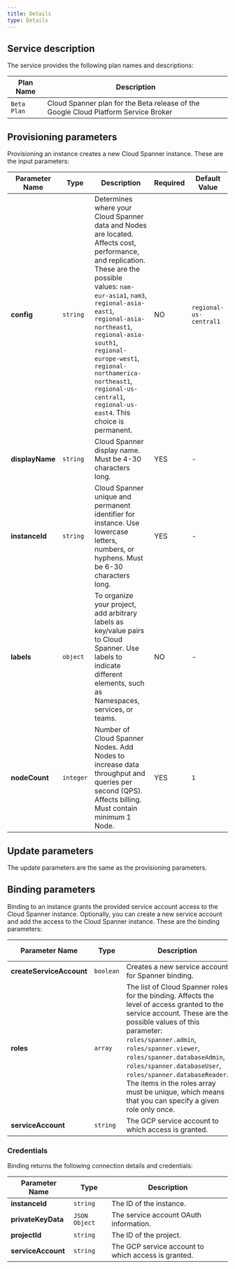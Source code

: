 ```yaml
---
title: Details
type: Details
---
```


## Service description

The service provides the following plan names and descriptions:

| Plan Name | Description |
|-----------|-------------|
| `Beta Plan` | Cloud Spanner plan for the Beta release of the Google Cloud Platform Service Broker |

## Provisioning parameters

Provisioning an instance creates a new Cloud Spanner instance. These are the input parameters:

| Parameter Name | Type | Description | Required | Default Value |
|----------------|------|-------------|----------|---------------|
| **config** | `string` | Determines where your Cloud Spanner data and Nodes are located. Affects cost, performance, and replication. These are the possible values: `nam-eur-asia1`, `nam3`, `regional-asia-east1`, `regional-asia-northeast1`, `regional-asia-south1`, `regional-europe-west1`, `regional-northamerica-northeast1`, `regional-us-central1`, `regional-us-east4`. This choice is permanent. | NO | `regional-us-central1` |
| **displayName** | `string` | Cloud Spanner display name. Must be 4-30 characters long. | YES | - |
| **instanceId** | `string` | Cloud Spanner unique and permanent identifier for instance. Use lowercase letters, numbers, or hyphens. Must be 6-30 characters long. | YES | - |
| **labels** | `object` | To organize your project, add arbitrary labels as key/value pairs to Cloud Spanner. Use labels to indicate different elements, such as Namespaces, services, or teams. | NO | - |
| **nodeCount** | `integer` | Number of Cloud Spanner Nodes. Add Nodes to increase data throughput and queries per second (QPS). Affects billing. Must contain minimum 1 Node. | YES | `1` |

## Update parameters

The update parameters are the same as the provisioning parameters.

## Binding parameters

Binding to an instance grants the provided service account access to the Cloud Spanner instance. Optionally, you can create a new service account and add the access to the Cloud Spanner instance. These are the binding parameters:

| Parameter Name | Type | Description | Required | Default Value |
|----------------|------|-------------|----------|---------------|
| **createServiceAccount** | `boolean` | Creates a new service account for Spanner binding. | NO | `false` |
| **roles** | `array` | The list of Cloud Spanner roles for the binding. Affects the level of access granted to the service account. These are the possible values of this parameter: `roles/spanner.admin`, `roles/spanner.viewer`, `roles/spanner.databaseAdmin`, `roles/spanner.databaseUser`, `roles/spanner.databaseReader`. The items in the roles array must be unique, which means that you can specify a given role only once. | YES | - |
| **serviceAccount** | `string` | The GCP service account to which access is granted. | YES | - |

### Credentials

Binding returns the following connection details and credentials:

| Parameter Name | Type | Description |
|----------------|------|-------------|
| **instanceId** | `string` | The ID of the instance. |
| **privateKeyData** | `JSON Object` | The service account OAuth information. |
| **projectId** | `string` | The ID of the project. |
| **serviceAccount** | `string` | The GCP service account to which access is granted. |
